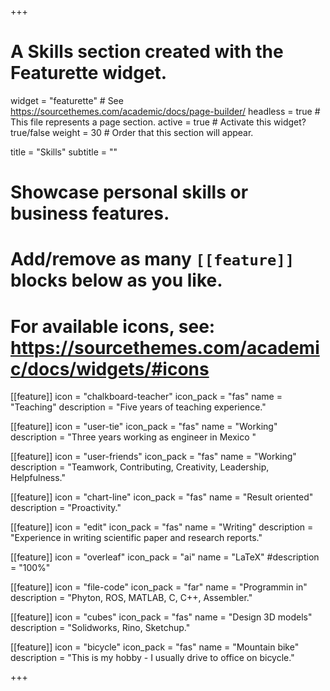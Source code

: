 +++
# A Skills section created with the Featurette widget.
widget = "featurette"  # See https://sourcethemes.com/academic/docs/page-builder/
headless = true  # This file represents a page section.
active = true  # Activate this widget? true/false
weight = 30  # Order that this section will appear.

title = "Skills"
subtitle = ""

# Showcase personal skills or business features.
# 
# Add/remove as many `[[feature]]` blocks below as you like.
# 
# For available icons, see: https://sourcethemes.com/academic/docs/widgets/#icons

  
  [[feature]]
  icon = "chalkboard-teacher"
  icon_pack = "fas"
  name = "Teaching"
  description = "Five years of teaching experience."
  
  [[feature]]
  icon = "user-tie"
  icon_pack = "fas"
  name = "Working"
  description = "Three years working as engineer in Mexico "

[[feature]]
  icon = "user-friends"
  icon_pack = "fas"
  name = "Working"
  description = "Teamwork, Contributing, Creativity, Leadership, Helpfulness."
    
  
  [[feature]]
  icon = "chart-line"
  icon_pack = "fas"
  name = "Result oriented"
  description = "Proactivity."
  
[[feature]]
  icon = "edit"
  icon_pack = "fas"
  name = "Writing"
  description = "Experience in writing scientific paper and research reports."
  
[[feature]]
  icon = "overleaf"
  icon_pack = "ai"
  name = "LaTeX"
  #description = "100%"  
  
[[feature]]
  icon = "file-code"
  icon_pack = "far"
  name = "Programmin in"
  description = "Phyton, ROS, MATLAB, C, C++, Assembler."

[[feature]]
  icon = "cubes"
  icon_pack = "fas"
  name = "Design 3D models"
  description = "Solidworks, Rino, Sketchup."

[[feature]]
  icon = "bicycle"
  icon_pack = "fas"
  name = "Mountain bike"
  description = "This is my hobby - I usually drive to office on bicycle."

+++
